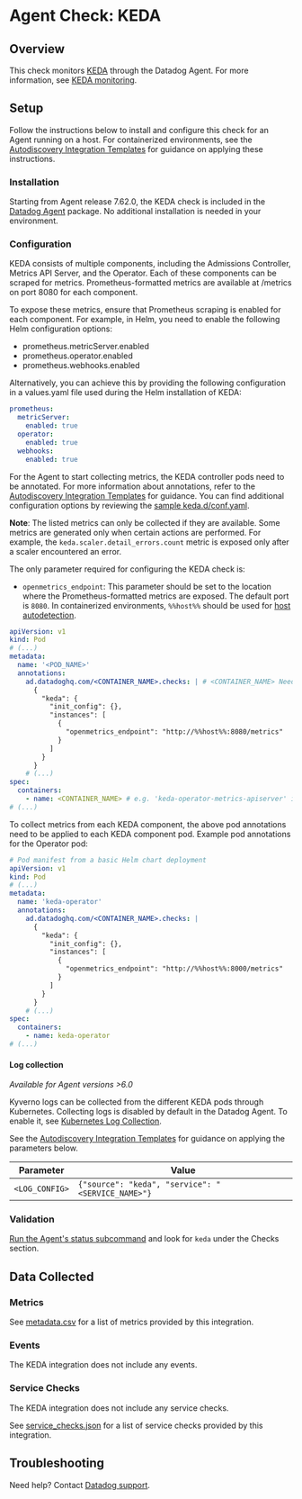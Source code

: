 # Agent Check: KEDA

## Overview

This check monitors [KEDA][1] through the Datadog Agent. For more information, see [KEDA monitoring][10].

## Setup

Follow the instructions below to install and configure this check for an Agent running on a host. For containerized environments, see the [Autodiscovery Integration Templates][3] for guidance on applying these instructions.

### Installation

Starting from Agent release 7.62.0, the KEDA check is included in the [Datadog Agent][2] package. No additional installation is needed in your environment.

### Configuration

KEDA consists of multiple components, including the Admissions Controller, Metrics API Server, and the Operator. Each of these components can be scraped for metrics. Prometheus-formatted metrics are available at /metrics on port 8080 for each component.

To expose these metrics, ensure that Prometheus scraping is enabled for each component. For example, in Helm, you need to enable the following Helm configuration options:
- prometheus.metricServer.enabled
- prometheus.operator.enabled
- prometheus.webhooks.enabled

Alternatively, you can achieve this by providing the following configuration in a values.yaml file used during the Helm installation of KEDA:

```yaml
prometheus:
  metricServer:
    enabled: true
  operator:
    enabled: true
  webhooks:
    enabled: true
```

For the Agent to start collecting metrics, the KEDA controller pods need to be annotated. For more information about annotations, refer to the [Autodiscovery Integration Templates][3] for guidance. You can find additional configuration options by reviewing the [sample keda.d/conf.yaml][4]. 

**Note**: The listed metrics can only be collected if they are available. Some metrics are generated only when certain actions are performed. For example, the `keda.scaler.detail_errors.count` metric is exposed only after a scaler encountered an error.

The only parameter required for configuring the KEDA check is:
- `openmetrics_endpoint`: This parameter should be set to the location where the Prometheus-formatted metrics are exposed. The default port is `8080`. In containerized environments, `%%host%%` should be used for [host autodetection][3]. 

```yaml
apiVersion: v1
kind: Pod
# (...)
metadata:
  name: '<POD_NAME>'
  annotations:
    ad.datadoghq.com/<CONTAINER_NAME>.checks: | # <CONTAINER_NAME> Needs to match the container name at the bottom. 'keda-operator-metrics-apiserver' in this example.
      {
        "keda": {
          "init_config": {},
          "instances": [
            {
              "openmetrics_endpoint": "http://%%host%%:8080/metrics"
            }
          ]
        }
      }
    # (...)
spec:
  containers:
    - name: <CONTAINER_NAME> # e.g. 'keda-operator-metrics-apiserver' in the Metrics API Server
# (...)
```

To collect metrics from each KEDA component, the above pod annotations need to be applied to each KEDA component pod. Example pod annotations for the Operator pod:

```yaml
# Pod manifest from a basic Helm chart deployment
apiVersion: v1
kind: Pod
# (...)
metadata:
  name: 'keda-operator'
  annotations:
    ad.datadoghq.com/<CONTAINER_NAME>.checks: |
      {
        "keda": {
          "init_config": {},
          "instances": [
            {
              "openmetrics_endpoint": "http://%%host%%:8000/metrics"
            }
          ]
        }
      }
    # (...)
spec:
  containers:
    - name: keda-operator
# (...)
```
#### Log collection

_Available for Agent versions >6.0_

Kyverno logs can be collected from the different KEDA pods through Kubernetes. Collecting logs is disabled by default in the Datadog Agent. To enable it, see [Kubernetes Log Collection][10].

See the [Autodiscovery Integration Templates][3] for guidance on applying the parameters below.

| Parameter      | Value                                                   |
| -------------- | ------------------------------------------------------- |
| `<LOG_CONFIG>` | `{"source": "keda", "service": "<SERVICE_NAME>"}`  |

### Validation

[Run the Agent's status subcommand][6] and look for `keda` under the Checks section.

## Data Collected

### Metrics

See [metadata.csv][7] for a list of metrics provided by this integration.

### Events

The KEDA integration does not include any events.

### Service Checks

The KEDA integration does not include any service checks.

See [service_checks.json][8] for a list of service checks provided by this integration.

## Troubleshooting

Need help? Contact [Datadog support][9].


[1]: https://keda.sh/
[2]: https://app.datadoghq.com/account/settings/agent/latest
[3]: https://docs.datadoghq.com/agent/kubernetes/integrations/
[4]: https://github.com/DataDog/integrations-core/blob/master/keda/datadog_checks/keda/data/conf.yaml.example
[5]: https://docs.datadoghq.com/agent/guide/agent-commands/#start-stop-and-restart-the-agent
[6]: https://docs.datadoghq.com/agent/guide/agent-commands/#agent-status-and-information
[7]: https://github.com/DataDog/integrations-core/blob/master/keda/metadata.csv
[8]: https://github.com/DataDog/integrations-core/blob/master/keda/assets/service_checks.json
[9]: https://docs.datadoghq.com/help/
[10]: https://keda.sh/docs/2.16/integrations/prometheus/
[11]: https://github.com/kedacore/charts/blob/main/keda/README.md#operations
